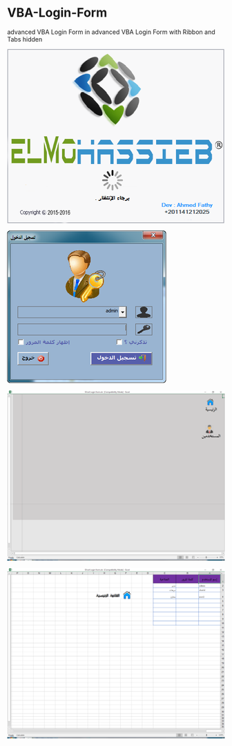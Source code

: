# VBA-Login-Form
advanced VBA Login Form in advanced VBA Login Form with Ribbon and Tabs hidden

![alt tag](https://github.com/Elm0D/VBA-Login-Form/blob/master/11.png)

![alt tag](https://github.com/Elm0D/VBA-Login-Form/blob/master/12.png)

![alt tag](https://github.com/Elm0D/VBA-Login-Form/blob/master/13.png)

![alt tag](https://github.com/Elm0D/VBA-Login-Form/blob/master/14.png)
